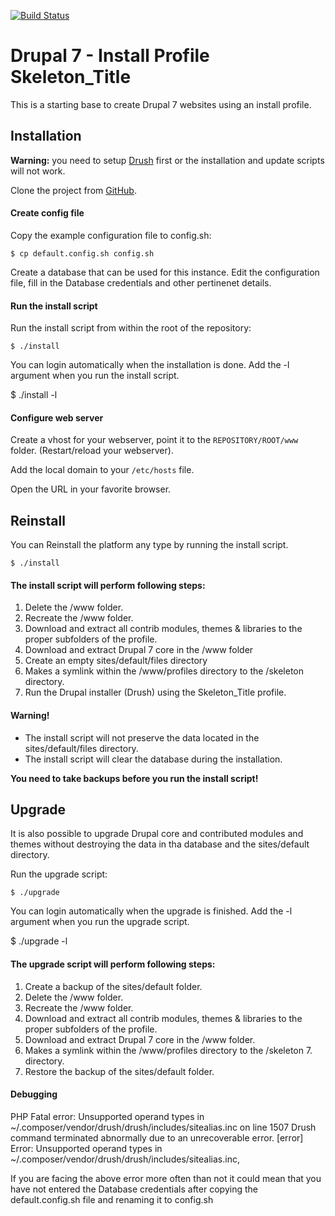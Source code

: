 [![Build Status](https://travis-ci.org/zero2one/drupal7-skeleton.svg)](https://travis-ci.org/zero2one/drupal7-skeleton)

# Drupal 7 - Install Profile Skeleton_Title

This is a starting base to create Drupal 7 websites using an install profile.


## Installation

**Warning:** you need to setup [Drush](https://github.com/drush-ops/drush)
first or the installation and update scripts will not work.

Clone the project from [GitHub](https://github.com/zero2one/drupal7-skeleton).

#### Create config file

Copy the example configuration file to config.sh:

	$ cp default.config.sh config.sh

Create a database that can be used for this instance.
Edit the configuration file, fill in the Database credentials and other
pertinenet details.


#### Run the install script

Run the install script from within the root of the repository:

	$ ./install

You can login automatically when the installation is done. Add the -l argument
when you run the install script.

  $ ./install -l


#### Configure web server

Create a vhost for your webserver, point it to the `REPOSITORY/ROOT/www` folder.
(Restart/reload your webserver).

Add the local domain to your ```/etc/hosts``` file.

Open the URL in your favorite browser.



## Reinstall

You can Reinstall the platform any type by running the install script.

	$ ./install


#### The install script will perform following steps:

1. Delete the /www folder.
2. Recreate the /www folder.
3. Download and extract all contrib modules, themes & libraries to the proper
   subfolders of the profile.
4. Download and extract Drupal 7 core in the /www folder
5. Create an empty sites/default/files directory
6. Makes a symlink within the /www/profiles directory to the /skeleton
   directory.
7. Run the Drupal installer (Drush) using the Skeleton_Title profile.

#### Warning!

* The install script will not preserve the data located in the
  sites/default/files directory.
* The install script will clear the database during the installation.

**You need to take backups before you run the install script!**



## Upgrade

It is also possible to upgrade Drupal core and contributed modules and themes
without destroying the data in tha database and the sites/default directory.

Run the upgrade script:

	$ ./upgrade

You can login automatically when the upgrade is finished. Add the -l argument
when you run the upgrade script.

  $ ./upgrade -l


#### The upgrade script will perform following steps:

1. Create a backup of the sites/default folder.
2. Delete the /www folder.
3. Recreate the /www folder.
4. Download and extract all contrib modules, themes & libraries to the proper
   subfolders of the profile.
5. Download and extract Drupal 7 core in the /www folder.
6. Makes a symlink within the /www/profiles directory to the
   /skeleton 7. directory.
7. Restore the backup of the sites/default folder.

#### Debugging
PHP Fatal error:  Unsupported operand types in ~/.composer/vendor/drush/drush/includes/sitealias.inc on line 1507
Drush command terminated abnormally due to an unrecoverable error.                                                                   [error]
Error: Unsupported operand types in ~/.composer/vendor/drush/drush/includes/sitealias.inc,

If you are facing the above error more often than not it could mean that you have not entered the Database credentials after copying the 
default.config.sh file and renaming it to config.sh